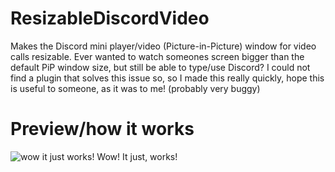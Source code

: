 # ResizableDiscordVideo
Makes the Discord mini player/video (Picture-in-Picture) window for video calls resizable.
Ever wanted to watch someones screen bigger than the default PiP window size, but still be able to type/use Discord?
I could not find a plugin that solves this issue so, so I made this really quickly, hope this is useful to someone, as it was to me!
(probably very buggy)

# Preview/how it works
![wow it just works!](https://i.imgur.com/5Y2SltK.gif)
Wow! It just, works!
